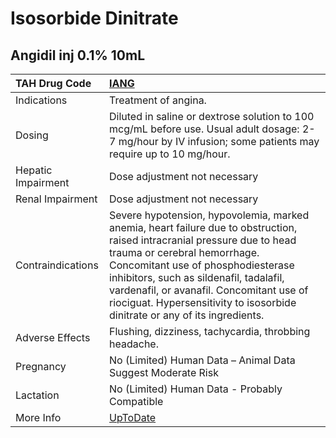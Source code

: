 # Isosorbide Dinitrate

## Angidil inj 0.1% 10mL

| TAH Drug Code      | [IANG](https://www.tahsda.org.tw/drugs/hissearch.php?drug_code=IANG)                                                                                                                                                                                                                                                                                                 |
|:-------------------|:---------------------------------------------------------------------------------------------------------------------------------------------------------------------------------------------------------------------------------------------------------------------------------------------------------------------------------------------------------------------|
| Indications        | Treatment of angina.                                                                                                                                                                                                                                                                                                                                                 |
| Dosing             | Diluted in saline or dextrose solution to 100 mcg/mL before use. Usual adult dosage: 2-7 mg/hour by IV infusion; some patients may require up to 10 mg/hour.                                                                                                                                                                                                         |
| Hepatic Impairment | Dose adjustment not necessary                                                                                                                                                                                                                                                                                                                                        |
| Renal Impairment   | Dose adjustment not necessary                                                                                                                                                                                                                                                                                                                                        |
| Contraindications  | Severe hypotension, hypovolemia, marked anemia, heart failure due to obstruction, raised intracranial pressure due to head trauma or cerebral hemorrhage. Concomitant use of phosphodiesterase inhibitors, such as sildenafil, tadalafil, vardenafil, or avanafil. Concomitant use of riociguat. Hypersensitivity to isosorbide dinitrate or any of its ingredients. |
| Adverse Effects    | Flushing, dizziness, tachycardia, throbbing headache.                                                                                                                                                                                                                                                                                                                |
| Pregnancy          | No (Limited) Human Data – Animal Data Suggest Moderate Risk                                                                                                                                                                                                                                                                                                          |
| Lactation          | No (Limited) Human Data - Probably Compatible                                                                                                                                                                                                                                                                                                                        |
| More Info          | [UpToDate](https://www.uptodate.com/contents/isosorbide-dinitrate-drug-information)                                                                                                                                                                                                                                                                                  |

